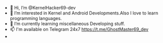 - 👋 Hi, I’m @KernelHacker69-dev
- 👀 I’m interested in Kernel and Android Developments.Also I love to learn programming languages.
- 🌱 I’m currently learning miscellaneous Developing stuff.
- 📫 I'm available on Telegram 24x7 https://t.me/GhostMaster69_dev
-

<!---
KernelHacker69-dev/KernelHacker69-dev is a ✨ special ✨ repository because its `README.md` (this file) appears on your GitHub profile.
You can click the Preview link to take a look at your changes.
--->
